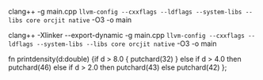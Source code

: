 clang++ -g main.cpp `llvm-config --cxxflags --ldflags --system-libs --libs core orcjit native` -O3 -o main

clang++ -Xlinker --export-dynamic -g main.cpp `llvm-config --cxxflags --ldflags --system-libs --libs core orcjit native` -O3 -o main


fn printdensity(d:double) {if d > 8.0 { putchard(32) } else if d > 4.0 then putchard(46) else if d > 2.0 then   putchard(43) else   putchard(42) };